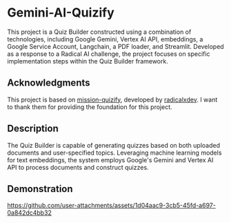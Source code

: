 # Gemini-AI-Quizify

This project is a Quiz Builder constructed using a combination of technologies, including Google Gemini, Vertex AI API, 
embeddings, a Google Service Account, Langchain, a PDF loader, and Streamlit. Developed as a response to a Radical AI challenge, 
the project focuses on specific implementation steps within the Quiz Builder framework.

## Acknowledgments

This project is based on [mission-quizify](https://github.com/radicalxdev/mission-quizify), developed by [radicalxdev](https://github.com/radicalxdev). 
I want to thank them for providing the foundation for this project.

## Description

The Quiz Builder is capable of generating quizzes based on both uploaded documents and user-specified topics. 
Leveraging machine learning models for text embeddings, the system 
employs Google's Gemini and Vertex AI API to process documents and construct quizzes. 

## Demonstration
https://github.com/user-attachments/assets/1d04aac9-3cb5-45fd-a697-0a842dc4bb32

